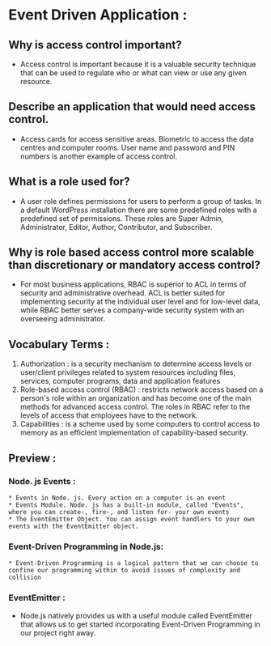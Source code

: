 # Event Driven Application :

## Why is access control important? 

  * Access control is important because it is a valuable security technique that can be used to regulate who or what can view or use any given resource. 

## Describe an application that would need access control. 

  * Access cards for access sensitive areas. Biometric to access the data centres and computer rooms. User name and password and PIN numbers is another example of access control.

## What is a role used for? 

  * A user role defines permissions for users to perform a group of tasks. In a default WordPress installation there are some predefined roles with a predefined set of permissions. These roles are Super Admin, Administrator, Editor, Author, Contributor, and Subscriber.

## Why is role based access control more scalable than discretionary or mandatory access control? 

  * For most business applications, RBAC is superior to ACL in terms of security and administrative overhead. ACL is better suited for implementing security at the individual user level and for low-level data, while RBAC better serves a company-wide security system with an overseeing administrator.

## Vocabulary Terms :

  1. Authorization : is a security mechanism to determine access levels or user/client privileges related to system resources including files, services, computer programs, data and application features
  2. Role-based access control (RBAC) : restricts network access based on a person's role within an organization and has become one of the main methods for advanced access control. The roles in RBAC refer to the levels of access that employees have to the network.
  3. Capabilities : is a scheme used by some computers to control access to memory as an efficient implementation of capability-based security. 


## Preview :

   ### Node. js Events :
   
    * Events in Node. js. Every action on a computer is an event
    * Events Module. Node. js has a built-in module, called "Events", where you can create-, fire-, and listen for- your own events
    * The EventEmitter Object. You can assign event handlers to your own events with the EventEmitter object.
    
   ### Event-Driven Programming in Node.js:
   
    * Event-Driven Programming is a logical pattern that we can choose to confine our programming within to avoid issues of complexity and collision

   ### EventEmitter :
   
   * Node.js natively provides us with a useful module called EventEmitter that allows us to get started incorporating Event-Driven Programming in our project right away.

